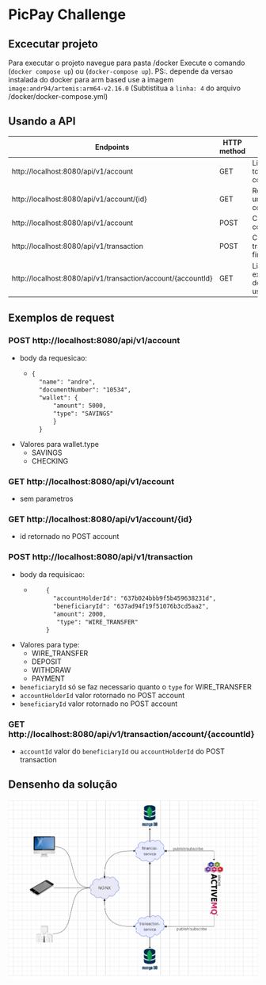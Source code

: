 # PicPay Challenge

## Excecutar projeto

Para executar o projeto navegue para pasta /docker
Execute o comando (``docker compose up``) ou (``docker-compose up``).
PS:. depende da versao instalada do docker
     para arm based use a imagem ``image:andr94/artemis:arm64-v2.16.0`` (Subtistitua a ``linha: 4`` do arquivo /docker/docker-compose.yml)

## Usando a API

| Endpoints                                                    | HTTP method | Obs:.                         |
|--------------------------------------------------------------|-------------|-------------------------------|
| http://localhost:8080/api/v1/account                         | GET         | Lista todas as contas         |
| http://localhost:8080/api/v1/account/{id}                    | GET         | Retorna uma conta             |
| http://localhost:8080/api/v1/account                         | POST        | Cria uma conta                |
| http://localhost:8080/api/v1/transaction                     | POST        | Cria uma transacao financeira |
| http://localhost:8080/api/v1/transaction/account/{accountId} | GET         | Lista extrato do usuario      |

## Exemplos de request

### POST http://localhost:8080/api/v1/account
- body da requesicao:
    - ``````{
      {
        "name": "andre",
        "documentNumber": "10534",
        "wallet": {
            "amount": 5000,
            "type": "SAVINGS"
            }
        }
- Valores para wallet.type
    - SAVINGS
    - CHECKING

### GET http://localhost:8080/api/v1/account
- sem parametros

### GET http://localhost:8080/api/v1/account/{id}
- id retornado no POST account 

### POST http://localhost:8080/api/v1/transaction
- body da requisicao:
    - ````{
          {
            "accountHolderId": "637b024bbb9f5b459638231d",
            "beneficiaryId": "637ad94f19f51076b3cd5aa2",
            "amount": 2000,
             "type": "WIRE_TRANSFER"
          }
- Valores para type:
    - WIRE_TRANSFER
    - DEPOSIT
    - WITHDRAW
    - PAYMENT
- ``beneficiaryId`` só se faz necessario quanto o ``type`` for WIRE_TRANSFER
- ``accountHolderId`` valor rotornado no POST account
- ``beneficiaryId`` valor rotornado no POST account

### GET http://localhost:8080/api/v1/transaction/account/{accountId}
- ``accountId`` valor do ``beneficiaryId`` ou ``accountHolderId`` do POST transaction

## Densenho da solução

![img.png](img.png)
